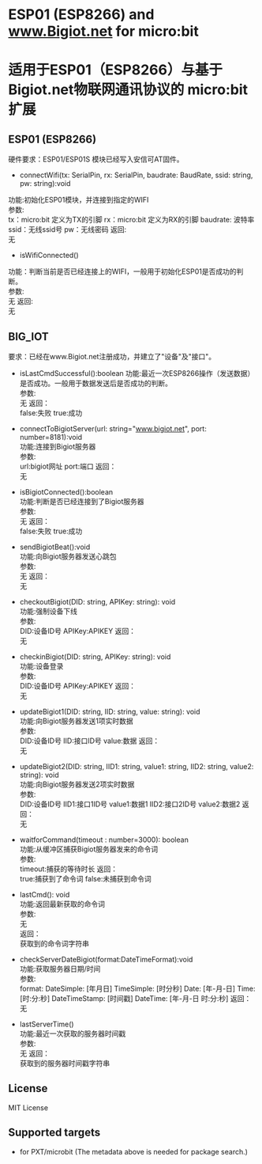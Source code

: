 # ESP01 (ESP8266) and www.Bigiot.net for micro:bit
# 适用于ESP01（ESP8266）与基于Bigiot.net物联网通讯协议的 micro:bit 扩展

## ESP01 (ESP8266)

  硬件要求：ESP01/ESP01S 模块已经写入安信可AT固件。
  
  * connectWifi(tx: SerialPin, rx: SerialPin, baudrate: BaudRate, ssid: string, pw: string):void
 
 功能:初始化ESP01模块，并连接到指定的WIFI<br>
 参数:<br>
        tx：micro:bit 定义为TX的引脚
        rx：micro:bit 定义为RX的引脚
        baudrate: 波特率
        ssid：无线ssid号
        pw：无线密码
 返回:<br>
        无
   
  * isWifiConnected() 

 功能：判断当前是否已经连接上的WIFI，一般用于初始化ESP01是否成功的判断。<br>
 参数:<br>
        无
 返回:<br>
        无

## BIG_IOT

  要求：已经在www.Bigiot.net注册成功，并建立了"设备"及"接口"。<br>

  * isLastCmdSuccessful():boolean
 功能:最近一次ESP8266操作（发送数据）是否成功。一般用于数据发送后是否成功的判断。<br>
 参数:<br>
        无
 返回：<br>
        false:失败
        true:成功


  * connectToBigiotServer(url: string="www.bigiot.net", port: number=8181):void  <br>
 功能:连接到Bigiot服务器<br>
 参数:<br>
        url:bigiot网址
        port:端口
 返回：<br>
        无

  * isBigiotConnected():boolean <br>
 功能:判断是否已经连接到了Bigiot服务器<br>
 参数:<br>
        无
 返回：<br>
        false:失败
        true:成功

  * sendBigiotBeat():void <br>
 功能:向Bigiot服务器发送心跳包<br>
 参数:<br>
        无
 返回：<br>
        无
   
  * checkoutBigiot(DID: string, APIKey: string): void<br>
 功能:强制设备下线<br>
 参数:<br>
        DID:设备ID号
        APIKey:APIKEY
 返回：<br>
        无

  * checkinBigiot(DID: string, APIKey: string): void<br>
 功能:设备登录<br>
 参数:<br>
        DID:设备ID号
        APIKey:APIKEY
 返回：<br>
        无

  * updateBigiot1(DID: string, IID: string, value: string): void<br>
 功能:向Bigiot服务器发送1项实时数据<br>
 参数:<br>
        DID:设备ID号
        IID:接口ID号
        value:数据
 返回：<br>
        无
   
   
  * updateBigiot2(DID: string, IID1: string, value1: string, IID2: string, value2: string): void<br>
 功能:向Bigiot服务器发送2项实时数据<br>
 参数:<br>
        DID:设备ID号
        IID1:接口1ID号
        value1:数据1
        IID2:接口2ID号
        value2:数据2
 返回：<br>
        无
   
  * waitforCommand(timeout : number=3000): boolean <br>
 功能:从缓冲区捕获Bigiot服务器发来的命令词<br>
 参数:<br>
        timeout:捕获的等待时长
 返回：<br>
        true:捕获到了命令词
        false:未捕获到命令词
  

  * lastCmd(): void<br>
 功能:返回最新获取的命令词<br>
 参数:<br>
        无<br>
 返回：<br>
        获取到的命令词字符串

  * checkServerDateBigiot(format:DateTimeFormat):void<br>
 功能:获取服务器日期/时间<br>
 参数:<br>
        format: 
	        DateSimple: [年月日]
		    TimeSimple: [时分秒]
		    Date: [年-月-日]
		    Time: [时:分:秒]
		    DateTimeStamp: [时间戳]
		    DateTime: [年-月-日 时:分:秒]
 返回：<br>
        无

  * lastServerTime()<br>
 功能:最近一次获取的服务器时间戳<br>
 参数:<br>
        无
 返回：<br>
        获取到的服务器时间戳字符串

## License
MIT License

## Supported targets
* for PXT/microbit
(The metadata above is needed for package search.)